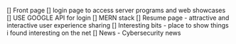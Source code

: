 [] Front page
[] login page to access server programs and web showcases
[] USE GOOGLE API for login
[] MERN stack
[] Resume page - attractive and interactive user experience sharing
[] Interesting bits - place to show things i found interesting on the net
[] News - Cybersecurity news
